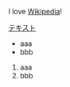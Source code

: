 I love [Wikipedia](https://ja.wikipedia.org)!

[テキスト](https://www.google.co.jp)

- aaa
- bbb

1. aaa
2. bbb
